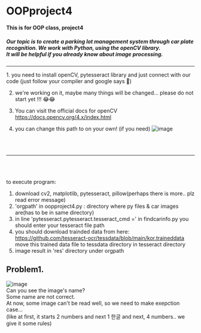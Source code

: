 <h1>  OOPproject4 </h1>
<strong> This is for OOP class, project4 </strong>

<h5> Our topic is to create a parking lot management system through car plate recognition. We work with Python, using the openCV library.
<br> It will be helpful if you already know about image processing.</h5>
<hr>
1. you need to install openCV, pytesseract library and just connect with our code
(just follow your compiler and google says 🤞)

2. we're working on it, maybe many things will be changed... please do not start yet !!! 😂😂

3. You can visit the official docs for openCV https://docs.opencv.org/4.x/index.html 

4. you can change this path to on your own! (if you need)
![image](https://user-images.githubusercontent.com/102032766/204998731-b5ab185a-a316-49bf-8cbf-1ecd8fade004.png)

<br><br>
<hr>
<br><br>

to execute program:
1. download cv2, matplotlib, pytesseract, pillow(perhaps there is more.. plz read error message)
2. 'orgpath' in oopproject4.py : directory where py files & car images are(has to be in same directory)
3. in line 'pytesseract.pytesseract.tesseract_cmd =' in findcarinfo.py you should enter your tesseract file path
4. you should download trainded data from here: https://github.com/tesseract-ocr/tessdata/blob/main/kor.traineddata
    move this trained data file to tessdata directory in tesseract directory
5. image result in 'res' directory under orgpath

 <h2> Problem1.</h2>

![image](https://user-images.githubusercontent.com/102032766/205343818-432b2639-eda7-44a1-b452-975ce3d7fcb2.png)
<br>
Can you see the image's name? <br> Some name are not correct. <br>
At now, some image can't be read well, so we need to make exepction case... <br> (like at first, it starts 2 numbers and next 1 한글 and next, 4 numbers.. we give it some rules)
